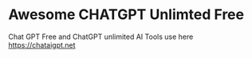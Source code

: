 # Awesome CHATGPT Unlimted Free 
Chat GPT Free and ChatGPT unlimited AI Tools use here https://chataigpt.net
